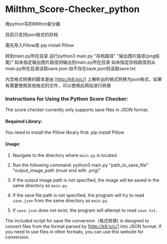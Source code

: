 # Milthm_Score-Checker_python
用python写的Milthm查分器



目前只支持json格式的存档

需先导入Pillow库
pip install Pillow

转到main.py所在目录
运行python3 main.py "存档路径" "输出图片路径(png结尾)"
如未指定输出图片路径则输出到main.py所在目录
如未指定存档路径则从mian.py所在目录读取save.json
如不存在save.json则读取save.txt

内含格式转换的脚本是由 [http://k9.lv/c/] 上解析出的格式转换为json格式，如果有需要使用其他格式的文件，可以使用此网站进行转换

### Instructions for Using the Python Score Checker:

The score checker currently only supports save files in JSON format.

#### Required Library:
You need to install the Pillow library first:
pip install Pillow

#### Usage:
1. Navigate to the directory where `main.py` is located.
2. Run the following command:
   python3 main.py "path_to_save_file" "output_image_path (must end with .png)"

3. If the output image path is not specified, the image will be saved in the same directory as `main.py`.
4. If the save file path is not specified, the program will try to read `save.json` from the same directory as `main.py`.
5. If `save.json` does not exist, the program will attempt to read `save.txt`.

The included script for save file conversion（格式转换) is designed to convert files from the format parsed by [http://k9.lv/c/] into JSON format. If you need to use files in other formats, you can use this website for conversion.
